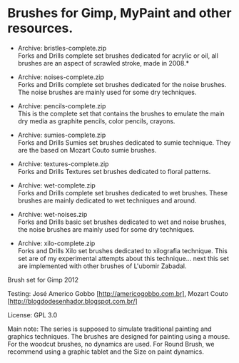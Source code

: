 # Brushes for Gimp, MyPaint and other resources.

* Archive: bristles-complete.zip <br />
Forks and Drills complete set brushes dedicated for acrylic or oil, all brushes are an aspect of scrawled stroke, made in 2008.*

* Archive: noises-complete.zip <br />
Forks and Drills complete set brushes dedicated for the noise brushes. The noise brushes are mainly used for some dry techniques.

* Archive: pencils-complete.zip <br />
This is the complete set that contains the brushes to emulate the main dry media as graphite pencils, color pencils, crayons.

* Archive: sumies-complete.zip <br />
Forks and Drills Sumies set brushes dedicated to sumie technique. They are the based on Mozart Couto sumie brushes.

* Archive: textures-complete.zip <br />
Forks and Drills Textures set brushes dedicated to floral patterns.

* Archive: wet-complete.zip <br />
Forks and Drills complete set brushes dedicated to wet brushes. These brushes are mainly dedicated to wet techniques and around.

* Archive: wet-noises.zip <br />
Forks and Drills basic set brushes dedicated to wet and noise brushes, the noise brushes are mainly used for some dry techniques.

* Archive: xilo-complete.zip <br />
Forks and Drills Xilo set brushes dedicated to xilografia technique.
This set are of my experimental attempts about this technique... next this set are implemented with other brushes of L'ubomir Zabadal.

Brush set for Gimp 2012

Testing: José Americo Gobbo [http://americogobbo.com.br], Mozart Couto [http://blogdodesenhador.blogspot.com.br/]

License: GPL 3.0

Main note:
The series is supposed to simulate traditional painting and graphics techniques. The brushes are designed for painting using a mouse. For the woodcut brushes, no dynamics are used. For Round Brush, we recommend using a graphic tablet and the Size on paint dynamics.
